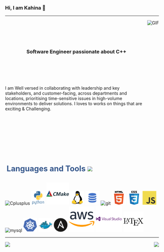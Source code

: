 ### Hi, I am Kahina 👋
<hr style="border-top: 0.5px; color:light-blue;">
<!--
**kahina227/kahina227** is a ✨ _special_ ✨ repository because its `README.md` (this file) appears on your GitHub profile.
-->
<img align="right" alt="GIF" src="https://github.com/arsentieva/arsentieva/blob/main/code.gif?raw=true" height="260" />
<!--<img alt="img" src="https://github.com/kahina227/kahina227/blob/main/dev.png?raw=true">-->

<div style="padding: 70px; align: right;">
  <h3>Software Engineer passionate about C++</h3> 
</div>
 
<p align="left"> I am Well versed in collaborating with leadership and key stakeholders, and customer-facing, across departments and locations, prioritising time-sensitive issues in high-volume environments to deliver solutions. I loves to works on things that are exciting & Challenging.</p> 
<br>
<br>
<br>
<br>
<br>
<br>
<br>

<div style="padding: 5px;">
  <h3 style="color: rgb(52, 86, 139); font-size:25px;">Languages and Tools <img src="https://media.giphy.com/media/WUlplcMpOCEmTGBtBW/giphy.gif" width="36"></h3> 
</div>

<div>
 <img src="https://raw.githubusercontent.com/coderjojo/coderjojo/master/img/cpp.png" title="Cpluplus" alt="Cplusplus" width="46">
 <img src="https://github.com/devicons/devicon/blob/master/icons/python/python-original-wordmark.svg" title="Python" alt="Python" width="46"/>
 <img src="https://github.com/devicons/devicon/blob/master/icons/cmake/cmake-original-wordmark.svg" title="CMake" alt="CMake" width="74"/>
 <img src="https://raw.githubusercontent.com/devicons/devicon/master/icons/linux/linux-original.svg" title="linux" alt="linux" width="46">
 <img src="https://raw.githubusercontent.com/github/explore/80688e429a7d4ef2fca1e82350fe8e3517d3494d/topics/sql/sql.png" title="sql" alt="SQL" width="46"/>
 <img src="https://www.vectorlogo.zone/logos/git-scm/git-scm-icon.svg" title="git" alt="git" width="46"/>
 <img src="https://raw.githubusercontent.com/devicons/devicon/master/icons/html5/html5-original-wordmark.svg" title="html5" alt="html5" width="46"> 
 <img src="https://raw.githubusercontent.com/devicons/devicon/master/icons/css3/css3-original-wordmark.svg" title="css3" alt="css3" width="46"/>
 <img src="https://github.com/devicons/devicon/blob/master/icons/javascript/javascript-original.svg" title="JS" alt="JS" width="46"/>
 <img src="https://www.vectorlogo.zone/logos/mysql/mysql-ar21.svg" alt="mysql" width="67">
 <img src="https://github.com/devicons/devicon/blob/master/icons/kubernetes/kubernetes-plain.svg" title="Kubernetes" alt="Kubernetes" width="46"/>
 <img src="https://github.com/devicons/devicon/blob/master/icons/docker/docker-original.svg" title="docker" alt="docker" width="46"/>
 <img src="https://github.com/devicons/devicon/blob/master/icons/ansible/ansible-original.svg" title="ansible" alt="ansible" width="46"/>
 <img src="https://github.com/devicons/devicon/blob/master/icons/amazonwebservices/amazonwebservices-original-wordmark.svg" title="aws" alt="aws" width="84"/>
 <img src="https://github.com/devicons/devicon/blob/master/icons/visualstudio/visualstudio-plain-wordmark.svg" title="VS" alt="VS" width="86"/>
 <img src="https://github.com/devicons/devicon/blob/master/icons/latex/latex-original.svg" title="latex" alt="latex" width="67"/>
 

<hr style="height:2px; border-width:1; color:light-blue; background-color:gray">
  
<div>
  <img align="left" src="https://github-readme-stats.vercel.app/api/top-langs/?username=kahina227&layout=compact&show_icons=true&theme=vue" />
  <img height="165" align="right" src="https://github-readme-stats.vercel.app/api?username=kahina227&show_icons=true&theme=vue&count_private=true" />
</div>
